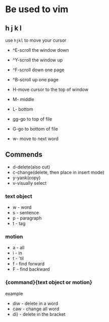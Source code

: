 # Be used to vim 

## h j k l
use `hjkl` to move your cursor

* ^E-scroll the window down
* ^Y-scroll the window up
* ^F-scroll down one page
* ^B-scroll up one page
* H-move cursor to the top of window
* M-                   middle
* L-                   bottom
* gg-go to top of file
* G-go to bottom of file

* w- move to next word

## Commends

* d-delete(also cut)
* c-change(delete, then place in insert mode)
* y-yank(copy)
* v-visually select

### text object
* w - word
* s - sentence
* p - paragraph
* t - tag

### motion
* a - all
* i - in
* t - 'til
* f - find forward
* F - find backward

### {command}{text object or motion}
example
* diw - delete in a word
* caw - change all word
* di) - delete in the bracket

